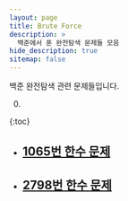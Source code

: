 ```yaml
---
layout: page
title: Brute Force
description: >
  백준에서 푼 완전탐색 문제들 모음
hide_description: true
sitemap: false
---
```

백준 완전탐색 관련 문제들입니다.

0. 
{:toc}

* ## [1065번 한수 문제]

* ## [2798번 한수 문제]

[1065번 한수 문제]: ../../../algorithm/2021-01-02-hansu

[2798번 한수 문제]: ../../../algorithm/2021-01-10-blackjack

